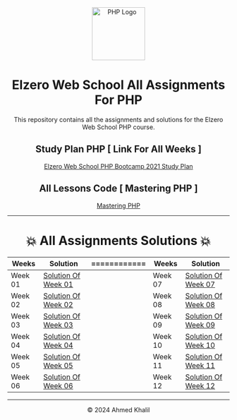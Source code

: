 <div align="center">
  <img src="https://upload.wikimedia.org/wikipedia/commons/thumb/2/27/PHP-logo.svg/2560px-PHP-logo.svg.png" alt="PHP Logo" width="120" height="120">
</div>

<div align="center">

# Elzero Web School All Assignments For PHP
This repository contains all the assignments and solutions for the Elzero Web School PHP course.

## Study Plan PHP [ Link For All Weeks ]
 [Elzero Web School PHP Bootcamp 2021 Study Plan](https://elzero.org/study/mastering-php-study-plan/)

## All Lessons Code [ Mastering PHP ]
 [ Mastering PHP ](https://elzero.org/study/php-bootcamp-2022-study-plan/)

</div>

---

<div align="center">
  
# 💥 All Assignments Solutions 💥

| Weeks   | Solution |============| Weeks     | Solution |
|---------|----------|------------|-----------|----------| 
| Week 01 | [Solution Of Week 01](https://github.com/DevAhmedKhalil/Elzero-PHP-Assignments/tree/week-01) |    | Week 07 | [Solution Of Week 07](https://github.com/DevAhmedKhalil/Elzero-PHP-Assignments/tree/week-07) |
| Week 02 | [Solution Of Week 02](https://github.com/DevAhmedKhalil/Elzero-PHP-Assignments/tree/week-02) |    | Week 08 | [Solution Of Week 08](https://github.com/DevAhmedKhalil/Elzero-PHP-Assignments/tree/week-08) |
| Week 03 | [Solution Of Week 03](https://github.com/DevAhmedKhalil/Elzero-PHP-Assignments/tree/week-03) |    | Week 09 | [Solution Of Week 09](https://github.com/DevAhmedKhalil/Elzero-PHP-Assignments/tree/week-09) |  
| Week 04 | [Solution Of Week 04](https://github.com/DevAhmedKhalil/Elzero-PHP-Assignments/tree/week-04) |    | Week 10 | [Solution Of Week 10](https://github.com/DevAhmedKhalil/Elzero-PHP-Assignments/tree/week-10) |
| Week 05 | [Solution Of Week 05](https://github.com/DevAhmedKhalil/Elzero-PHP-Assignments/tree/week-05) |    | Week 11 | [Solution Of Week 11](https://github.com/DevAhmedKhalil/Elzero-PHP-Assignments/tree/week-11) |
| Week 06 | [Solution Of Week 06](https://github.com/DevAhmedKhalil/Elzero-PHP-Assignments/tree/week-06) |    | Week 12 | [Solution Of Week 12](https://github.com/DevAhmedKhalil/Elzero-PHP-Assignments/tree/week-12) |

</div>

---
<div align="center">
  &copy; 2024 Ahmed Khalil
</div>
